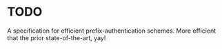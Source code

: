 # TODO

A specification for efficient prefix-authentication schemes. More efficient that the prior state-of-the-art, yay!